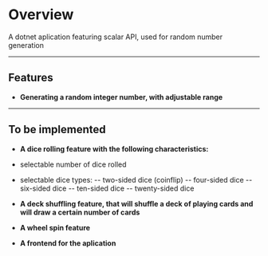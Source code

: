 # Overview

A dotnet aplication featuring scalar API, used for random number generation

---

## Features

- **Generating a random integer number, with adjustable range**

---

## To be implemented

- **A dice rolling feature with the following characteristics:**
 - selectable number of dice rolled
 - selectable dice types:
   -- two-sided dice (coinflip)
   -- four-sided dice
   -- six-sided dice
   -- ten-sided dice
   -- twenty-sided dice
   
- **A deck shuffling feature, that will shuffle a deck of playing cards and will draw a certain number of cards**
- **A wheel spin feature**

- **A frontend for the aplication**
